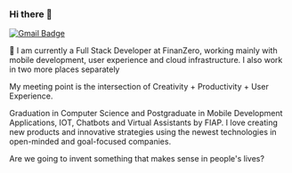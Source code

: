 ### Hi there 👋

[![Gmail Badge](https://img.shields.io/badge/-diego.schell.f@gmail.com-6633cc?style=flat-square&logo=Gmail&logoColor=white&link=mailto:olverajunior2014@gmail.com)](mailto:olverajunior2014@gmail.com)

🔭 I am currently a Full Stack Developer at FinanZero, working mainly with mobile development, user experience and cloud infrastructure. I also work in two more places separately

My meeting point is the intersection of Creativity + Productivity + User Experience.

Graduation in Computer Science and Postgraduate in Mobile Development Applications, IOT, Chatbots and Virtual Assistants by FIAP.
I love creating new products and innovative strategies using the newest technologies in open-minded and goal-focused companies.

Are we going to invent something that makes sense in people's lives?
